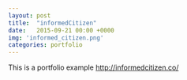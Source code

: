 ```yaml
---
layout: post
title:  "informedCitizen"
date:   2015-09-21 00:00 +0000
img: 'informed_citizen.png'
categories: portfolio
---
```


This is a portfolio example
http://informedcitizen.co/